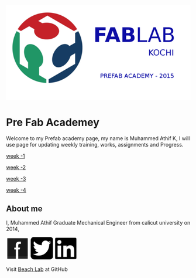 ![](img/FAB2.png)

# Pre Fab Academey





Welcome to my Prefab academy page, my name is Muhammed Athif K, I will use page for updating weekly training, works, assignments and Progress.



[week -1](week1.html)

[week -2](week2.html)

[week -3](week3.html)

[week -4](week4.html)





## About me

I, Muhammed Athif  Graduate Mechanical Engineer from calicut university on 2014,
 
 [![Facebook](img/fb.png)](https://www.facebook.com/athifmkd) [![Twitter](img/twitter.png)](https://twitter.com/m_aathif) [![linkedin](img/linkedin.png)](https://in.linkedin.com/in/muhammed-athif-kurukkoli-0b261468)



Visit [Beach Lab](https://www.thebeachlab.github.io) at GitHub

